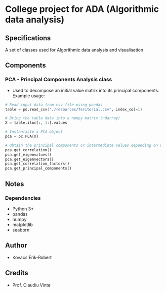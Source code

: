 # College project for ADA (Algorithmic data analysis)
## Specifications
A set of classes used for Algorithmic data analysis and visualisation

## Components
### PCA - Principal Components Analysis class
- Used to decompose an initial value matrix into its principal components. Example usage:
```python
# Read input data from csv file using pandas
table = pd.read_csv("./resources/Teritorial.csv", index_col=1)

# Bring the table data into a numpy matrix (ndarray)
X = table.iloc[:, 1:].values

# Instantiate a PCA object
pca = pc.PCA(X)

# Obtain the principal components or intermediate values depending on needs. The following methods are avaliable:
pca.get_correlation()
pca.get_eigenvalues()
pca.get_eigenvectors()
pca.get_correlation_factors()
pca.get_principal_components()
```

## Notes
### Dependencies
- Python 3+
- pandas
- numpy
- matplotlib
- seaborn

## Author
- Kovacs Erik-Robert

## Credits
- Prof. Claudiu Vinte
